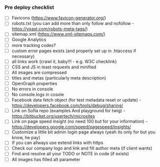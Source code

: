 ### Pre deploy checklist
- [ ] Favicons (https://www.favicon-generator.org/)
- [ ] robots.txt (you can add more than only follow and nofollow - https://yoast.com/robots-meta-tags/)
- [ ] sitemap.xml (https://www.xml-sitemaps.com/)
- [ ] Google Analytics
- [ ] more tracking codes?
- [ ] custom error pages exists (and properly set up in .htaccess if necessary)
- [ ] all links work (crawl it, baby!!! - e.g. W3C checklink)
- [ ] CSS and JS in least requests and minified
- [ ] All images are compressed
- [ ] titles and metas (particularly meta description)
- [ ] OpenGraph properties
- [ ] No errors in console
- [ ] No console.logs in cosole
- [ ] Facebook data fetch object (for test metadata reset or update) - https://developers.facebook.com/tools/debug/sharing/
- [ ] Link on Sofia repo (examples And playground for twig) - https://bitbucket.org/usertech/microsites
- [ ] Link on page speed insight (no need 100 but for your information) - https://developers.google.com/speed/pagespeed/insights/
- [ ] Customize a little bit admin login page always (yeah its only for  but you know, he pay)
- [ ] If you can allways use extend links with https
- [ ] Check our company logo and link and fill author meta (if client wants)
- [ ] Find and resolve all your TODO or NOTE in code (if exists)
- [ ] All images has filled alt parameter
